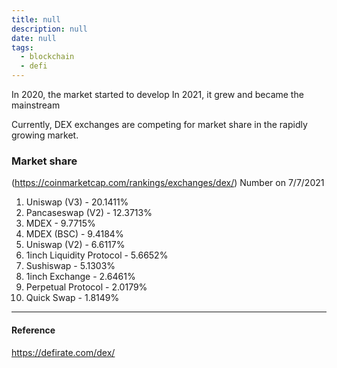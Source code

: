 ```yaml
---
title: null
description: null
date: null
tags:
  - blockchain
  - defi
---
```


In 2020, the market started to develop In 2021, it grew and became the mainstream

Currently, DEX exchanges are competing for market share in the rapidly growing market.

### Market share

(https://coinmarketcap.com/rankings/exchanges/dex/) Number on 7/7/2021

1. Uniswap (V3) - 20.1411%
2. Pancaseswap (V2) - 12.3713%
3. MDEX - 9.7715%
4. MDEX (BSC) - 9.4184%
5. Uniswap (V2) - 6.6117%
6. 1inch Liquidity Protocol - 5.6652%
7. Sushiswap - 5.1303%
8. 1inch Exchange - 2.6461%
9. Perpetual Protocol - 2.0179%
10. Quick Swap - 1.8149%

---

#### Reference

https://defirate.com/dex/
